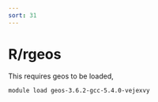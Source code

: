 ```yaml
---
sort: 31
---
```


# R/rgeos

This requires geos to be loaded,

```bash
module load geos-3.6.2-gcc-5.4.0-vejexvy
```
